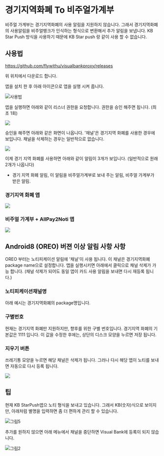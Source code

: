# 경기지역화폐 To 비주얼가계부

비주얼 가계부는 경기지역화폐의 사용 알림을 지원하지 않습니다.
그래서 경기지역화폐의 사용알림을 비주얼뱅크가 인식하는 형식으로 변환해서 추가 알림을 보냅니다.
KB Star Push 방식을 사용하기 때문에 KB Star push 랑 같이 사용 할 수 없습니다.

## 사용법
https://github.com/flywithu/visualbankproxy/releases

위 위치에서 다운로드 합니다.

앱을 설치 한 후 아래 아이콘으로 앱을 실행 시켜 줍니다. 

![사용법](https://github.com/flywithu/visualbankproxy/blob/main/img/20210513_132244_6.png?raw=true")

앱을 실행하면 아래와 같이 리스너 권한을 요청합니다. 권한을 승인 해주면 됩니다. (최초 1회)

<img src="https://github.com/flywithu/visualbankproxy/blob/main/img/listener.png?raw=true"/>

승인을 해주면 아래와 같은 화면이 나옵니다.  '채널'은 경기지역 화폐를 사용한 경우에 보입니다. 채널을 삭제하는 경우는 일반적으로 없습니다. 

<img src="https://github.com/flywithu/visualbankproxy/blob/main/img/20210513_132244_3.png?raw=true"/>


이제 경기 지역 화폐를 사용하면 아래와 같이 알림이 3개가 보입니다. (일반적으로 원래 2개가 나옵니다)
 - 경기 지역 화폐 알림, 이 알림을 비주얼가계부로 보내 주는 알림, 비주얼 가계부가 받은 알림.
 
### 경기지역 화폐 앱

 <img src="https://github.com/flywithu/visualbankproxy/blob/main/img/20210513_132244_4.png?raw=true"/>

### 비주얼 가계부 + AllPay2Noti 앱

 <img src="https://github.com/flywithu/visualbankproxy/blob/main/img/20210513_132244_5.png?raw=true"/>
 



## Android8 (OREO) 버젼 이상 알림 사항 사항
OREO 부터는 노티피케이션 알림에 '채널'이 사용 됩니다.
이 채널은 경기지역화폐 package name으로 설정합니다.
앱을 실행시키면 아래에서 클릭으로 채널 삭제가 가능 합니다.
(채널 삭제가 되어도 동일 앱이 카드 사용 알림을 보내면 다시 재등록 됩니다.)
### 노티피케이션채널명
 아래 예시는 경기지역화폐의 package명입니다. 
### 구별번호
 현재는 경기지역 화폐만 지원하지만, 향후를 위한 구별 번호입니다. 경기지역 화폐의 기본값은 1111 입니다.
 이 값을 수정한 후에는, 상단의 디스크 모양을 누르면 저장 됩니다. 
### 지우기 버튼
 쓰레기통 모양을 누르면 해당 채널은 삭제가 됩니다. 그러나 다시 해당 앱이 노티를 보내면 자동으로 다시 등록 됩니다.
 
<img src="https://github.com/flywithu/visualbankproxy/blob/main/img/20210514_121838.png?raw=true"/>

## 팁
 현재 KB StarPush앱으 노티 형식을 보내고 있습니다.
 그래서 KB(숫자)식으로 보이지만,
 아래처럼 별명을 입력하면 좀 더 편하게 관리 할 수 있습니다.
 
![그림5](https://github.com/flywithu/visualbankproxy/blob/main/img/20210514_121849.png?raw=true)


추가를 원하지 않으면 아래 메뉴에서 채널을 중단하면 Visual Bank에 등록이 되지 않습니다.

![그림2](https://github.com/flywithu/visualbankproxy/blob/main/img/20210513_132244_2.png?raw=true)

